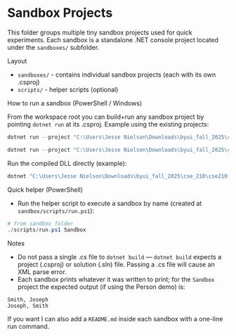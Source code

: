 Sandbox Projects
===============

This folder groups multiple tiny sandbox projects used for quick experiments. Each sandbox is a standalone .NET console project located under the `sandboxes/` subfolder.

Layout
- `sandboxes/` - contains individual sandbox projects (each with its own .csproj)
- `scripts/` - helper scripts (optional)

How to run a sandbox (PowerShell / Windows)

From the workspace root you can build+run any sandbox project by pointing `dotnet run` at its .csproj. Example using the existing projects:

```powershell
dotnet run --project "C:\Users\Jesse Nielson\Downloads\byui_fall_2025\cse_210\cse210-projects\sandbox\sandboxes\Sandbox\Sandbox.csproj"

dotnet run --project "C:\Users\Jesse Nielson\Downloads\byui_fall_2025\cse_210\cse210-projects\sandbox\sandboxes\TempRun\TempRun.csproj"
```

Run the compiled DLL directly (example):

```powershell
dotnet "C:\Users\Jesse Nielson\Downloads\byui_fall_2025\cse_210\cse210-projects\sandbox\sandboxes\Sandbox\bin\Debug\net8.0\Sandbox.dll"
```

Quick helper (PowerShell)
- Run the helper script to execute a sandbox by name (created at `sandbox/scripts/run.ps1`):

```powershell
# from sandbox folder
./scripts/run.ps1 Sandbox
```

Notes
- Do not pass a single .cs file to `dotnet build` — `dotnet build` expects a project (.csproj) or solution (.sln) file. Passing a .cs file will cause an XML parse error.
- Each sandbox prints whatever it was written to print; for the `Sandbox` project the expected output (if using the Person demo) is:

```
Smith, Joseph
Joseph, Smith
```

If you want I can also add a `README.md` inside each sandbox with a one-line run command.
